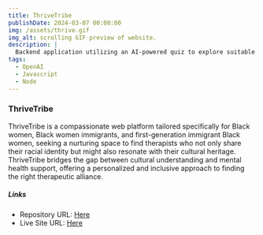 ```yaml
---
title: ThriveTribe
publishDate: 2024-03-07 00:00:00
img: /assets/thrive.gif
img_alt: scrolling GIF preview of website.
description: |
  Backend application utilizing an AI-powered quiz to explore suitable mental health therapies. 
tags:
  - OpenAI
  - Javascript
  - Node
---
```


### ThriveTribe

ThriveTribe is a compassionate web platform tailored specifically for Black women, Black women immigrants, and first-generation immigrant Black women, seeking a nurturing space to find therapists who not only share their racial identity but might also resonate with their cultural heritage. ThriveTribe bridges the gap between cultural understanding and mental health support, offering a personalized and inclusive approach to finding the right therapeutic alliance.

##### Links

- Repository URL: [Here](https://github.com/codewithjazzy/thrivetribe)
- Live Site URL: [Here](thrivetribe.onrender.com/)

